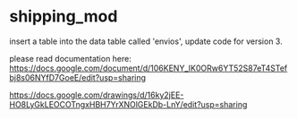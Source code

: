 # shipping_mod
insert a table into the data table called 'envios', update code for version 3.

please read documentation here: https://docs.google.com/document/d/106KENY_IK0ORw6YT52S87eT4STefbj8s06NYfD7GoeE/edit?usp=sharing

https://docs.google.com/drawings/d/16ky2jEE-HO8LyGkLEOCOTngxHBH7YrXNOlGEkDb-LnY/edit?usp=sharing
